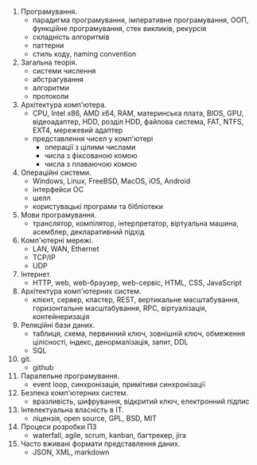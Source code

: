 1. Програмування.
    * парадигма програмування, імперативне програмування, ООП, функційне
   програмування, стек викликів, рекурсія
    * складність алгоритмів
    * паттерни
    * стиль коду, naming convention
2. Загальна теорія.
   * системи числення
   * абстрагування
   * алгоритми
   * протоколи
3. Архітектура комп'ютера.
   * CPU, Intel x86, AMD x64, RAM, материнська плата, BIOS, GPU, відеоадаптер,
   HDD, розділ HDD, файлова система, FAT, NTFS, EXT4, мережевий адаптер
   * представлення чисел у комп'ютері
     * операції з цілими числами
     * числа з фіксованою комою
     * числа з плаваючою комою
4. Операційні системи.
   * Windows, Linux, FreeBSD, MacOS, iOS, Android
   * інтерфейси ОС
   * шелл
   * користувацькі програми та бібліотеки
5. Мови програмування.
   * транслятор, компілятор, інтерпретатор, віртуальна машина, асемблер,
   декларативний підхід
6. Комп'ютерні мережі.
   * LAN, WAN, Ethernet
   * TCP/IP
   * UDP
7. Інтернет.
   * HTTP, web, web-браузер, web-сервіс, HTML, CSS, JavaScript
8. Архітектура комп'ютерних систем.
   * клієнт, сервер, кластер, REST, вертикальне масштабування, горизонтальне
   масштабування, RPC, віртуалізація, контейнеризація
9. Реляційні бази даних.
    * таблиця, схема, первинний ключ, зовнішній ключ, обмеження цілісності,
    індекс, денормалізація, запит, DDL
    * SQL
10. git.
    * github
11. Паралельне програмування.
    * event loop, синхронізація, примітиви синхронізації
12. Безпека комп'ютерних систем.
     * вразливість, шифрування, відкритий ключ, електронний підпис
13. Інтелектуальна власність в IT.
     * ліцензія, open source, GPL, BSD, MIT
14. Процеси розробки ПЗ
     * waterfall, agile, scrum, kanban, багтрекер, jira
15. Часто вживані формати представлення даних.
    * JSON, XML, markdown
